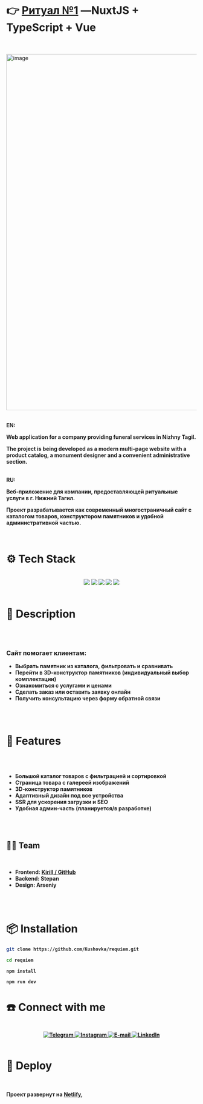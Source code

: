 # 👉 **[Ритуал №1](https://requiemm.netlify.app/)** —NuxtJS + TypeScript + Vue
<br><br>
<img width="1707" height="939" alt="image" src="https://github.com/user-attachments/assets/6125c0a5-3869-4b51-bbcf-5d43c84ba2b8" />
<br><br>
<div>
  <b>EN:<br/>
<p>
Web application for a company providing funeral services in Nizhny Tagil.
</p>
<p>
The project is being developed as a modern multi-page website with a product catalog, a monument designer and a convenient administrative section.
</p>
</div>
<br>
<div>
<b>RU:<br/>
<p>
Веб‑приложение для компании, предоставляющей ритуальные услуги в г. Нижний Тагил.  
</p>
  <p>
    Проект разрабатывается как современный многостраничный сайт с каталогом товаров, конструктором памятников и удобной административной частью.
  </p>
</div>
<br>
<h1>⚙️ Tech Stack</h1>
<br>
<div align="center">
  <img src="https://img.shields.io/badge/Next.js-000000.svg?style=for-the-badge&logo=nextdotjs&logoColor=white"/>
  <img src="https://img.shields.io/badge/tailwindcss-%2338B2AC.svg?style=for-the-badge&logo=tailwind-css&logoColor=white"/>
  <img src="https://img.shields.io/badge/typescript-%23007ACC.svg?style=for-the-badge&logo=typescript&logoColor=white"/>
   <img src="https://img.shields.io/badge/GSAP-88CE02?style=for-the-badge&logo=greensock&logoColor=white"/>
   <img src="https://img.shields.io/badge/three.js-%23000000.svg?style=for-the-badge&logo=three.js&logoColor=%234CC1D3"/>
</div>
<br>

<h1>🚀 Description</h1>
<br><br>
<h3>Сайт помогает клиентам:</h3>
<ul>
  <li>Выбрать памятник из каталога, фильтровать и сравнивать</li>
  <li>Перейти в 3D‑конструктор памятников (индивидуальный выбор комплектации)</li>
  <li>Ознакомиться с услугами и ценами</li>
  <li>Сделать заказ или оставить заявку онлайн</li>
  <li>Получить консультацию через форму обратной связи</li>
</ul>
<br><br>

<h1>🚀 Features</h1>
<br><br>
<ul>
  <li>Большой каталог товаров с фильтрацией и сортировкой</li>
  <li>Страница товара с галереей изображений</li>
  <li>3D‑конструктор памятников</li>
  <li>Адаптивный дизайн под все устройства</li>
  <li>SSR для ускорения загрузки и SEO</li>
  <li>Удобная админ‑часть (планируется/в разработке)</li>
</ul>
<br><br>

<h2>👨‍💻 Team</h2>
<br>
<ul>
  <li><strong>Frontend</strong>: <a href="https://github.com/Kushovka">Kirill / GitHub</a></li>
  <li><strong>Backend</strong>: Stepan</li>
  <li><strong>Design</strong>: Arseniy</li>
</ul>

<br><br>

<h1>📦 Installation</h1>

```bash
git clone https://github.com/Kushovka/requiem.git

cd requiem

npm install

npm run dev
```



<h1>☎️ Connect with me </h1>
 <br>
    <div align="center">
        <a href="https://t.me/kushovka">
<img src="https://img.shields.io/badge/Telegram-%2304A1F7.svg?style=for-the-badge&logo=telegram&logoColor=white" alt="Telegram" />
        </a>
        <a href="https://www.instagram.com/kushovka">
<img src="https://img.shields.io/badge/Instagram-%23E4405F.svg?style=for-the-badge&logo=instagram&logoColor=white" alt="Instagram" />
        </a>
        <a href="mailto:kushovk2003@mail.ru">
<img src="https://img.shields.io/badge/Email-D14836?style=for-the-badge&logo=gmail&logoColor=white" alt="E-mail" />
        </a>
           </a>
        <a href="https://www.linkedin.com/in/kirill-kushov-9714b9364?utm_source=share&utm_campaign=share_via&utm_content=profile&utm_medium=ios_app">
<img src="https://img.shields.io/badge/LinkedIn-0A66C2?style=for-the-badge&logo=linkedin&logoColor=white" alt="LinkedIn" />
        </a>
</div>
 <br>
 
# 🚨 Deploy

<br>
<div>
  <p>
  Проект развернут на 
  <a href="https://hydravrkushov.netlify.app/"><strong>Netlify</strong></a>,
</p>
</div>
<br>

